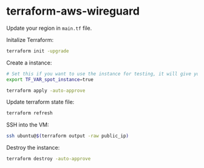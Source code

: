 # terraform-aws-wireguard

Update your region in `main.tf` file.

Initalize Terraform:
```bash
terraform init -upgrade
```

Create a instance:
```bash
# Set this if you want to use the instance for testing, it will give you upto 70% discount.
export TF_VAR_spot_instance=true

terraform apply -auto-approve
```

Update terraform state file:
```bash
terraform refresh
```

SSH into the VM:
```bash
ssh ubuntu@$(terraform output -raw public_ip)
```

Destroy the instance:
```bash
terraform destroy -auto-approve
```
